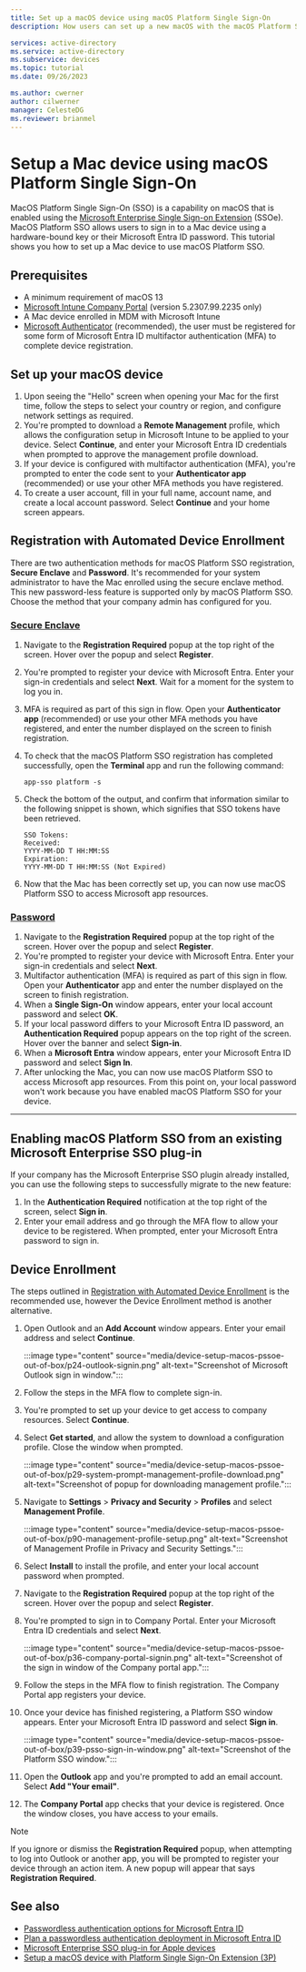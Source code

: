 ```yaml
---
title: Set up a macOS device using macOS Platform Single Sign-On
description: How users can set up a new macOS with the macOS Platform Single Sign-On Extension, and sign in to their device using their Microsoft Entra ID credentials.

services: active-directory
ms.service: active-directory
ms.subservice: devices
ms.topic: tutorial
ms.date: 09/26/2023

ms.author: cwerner
author: cilwerner
manager: CelesteDG
ms.reviewer: brianmel
---
```


# Setup a Mac device using macOS Platform Single Sign-On

MacOS Platform Single Sign-On (SSO) is a capability on macOS that is enabled using the [Microsoft Enterprise Single Sign-on Extension](/azure/active-directory/develop/apple-sso-plugin) (SSOe). MacOS Platform SSO allows users to sign in to a Mac device using a hardware-bound key or their Microsoft Entra ID password. This tutorial shows you how to set up a Mac device to use macOS Platform SSO.

## Prerequisites

- A minimum requirement of macOS 13
- [Microsoft Intune Company Portal](/mem/intune/apps/apps-company-portal-macos) (version 5.2307.99.2235 only)
- A Mac device enrolled in MDM with Microsoft Intune
- [Microsoft Authenticator](https://support.microsoft.com/account-billing/how-to-use-the-microsoft-authenticator-app-9783c865-0308-42fb-a519-8cf666fe0acc) (recommended), the user must be registered for some form of Microsoft Entra ID multifactor authentication (MFA) to complete device registration.

## Set up your macOS device

1. Upon seeing the "Hello" screen when opening your Mac for the first time, follow the steps to select your country or region, and configure network settings as required.
1. You're prompted to download a **Remote Management** profile, which allows the configuration setup in Microsoft Intune to be applied to your device. Select **Continue**, and enter your Microsoft Entra ID credentials when prompted to approve the management profile download.
1. If your device is configured with multifactor authentication (MFA), you're prompted to enter the code sent to your **Authenticator app** (recommended) or use your other MFA methods you have registered.
1. To create a user account, fill in your full name, account name, and create a local account password. Select **Continue** and your home screen appears.

## Registration with Automated Device Enrollment

There are two authentication methods for macOS Platform SSO registration, **Secure Enclave** and **Password**. It's recommended for your system administrator to have the Mac enrolled using the secure enclave method. This new password-less feature is supported only by macOS Platform SSO. Choose the method that your company admin has configured for you.

### [Secure Enclave](#tab/secure-enclave)

1. Navigate to the **Registration Required** popup at the top right of the screen. Hover over the popup and select **Register**.
1. You're prompted to register your device with Microsoft Entra. Enter your sign-in credentials and select **Next**. Wait for a moment for the system to log you in. 
1. MFA is required as part of this sign in flow. Open your **Authenticator app** (recommended) or use your other MFA methods you have registered, and enter the number displayed on the screen to finish registration.
1. To check that the macOS Platform SSO registration has completed successfully, open the **Terminal** app and run the following command:

    ```console
    app-sso platform -s
    ```

1. Check the bottom of the output, and confirm that information similar to the following snippet is shown, which signifies that SSO tokens have been retrieved.

    ```console
    SSO Tokens:
    Received:
    YYYY-MM-DD T HH:MM:SS
    Expiration:
    YYYY-MM-DD T HH:MM:SS (Not Expired)
    ```

1. Now that the Mac has been correctly set up, you can now use macOS Platform SSO to access Microsoft app resources.

### [Password](#tab/password)

1. Navigate to the **Registration Required** popup at the top right of the screen. Hover over the popup and select **Register**.
1. You're prompted to register your device with Microsoft Entra. Enter your sign-in credentials and select **Next**.
1. Multifactor authentication (MFA) is required as part of this sign in flow. Open your **Authenticator** app and enter the number displayed on the screen to finish registration.
1. When a **Single Sign-On** window appears, enter your local account password and select **OK**.
1. If your local password differs to your Microsoft Entra ID password, an **Authentication Required** popup appears on the top right of the screen. Hover over the banner and select **Sign-in**.
1. When a **Microsoft Entra** window appears, enter your Microsoft Entra ID password and select **Sign In**.
1. After unlocking the Mac, you can now use macOS Platform SSO to access Microsoft app resources. From this point on, your local password won't work because you have enabled macOS Platform SSO for your device.

---

## Enabling macOS Platform SSO from an existing Microsoft Enterprise SSO plug-in

If your company has the Microsoft Enterprise SSO plugin already installed, you can use the following steps to successfully migrate to the new feature:

1. In the **Authentication Required** notification at the top right of the screen, select **Sign in**. 
1. Enter your email address and go through the MFA flow to allow your device to be registered. When prompted, enter your Microsoft Entra password to sign in. 

## Device Enrollment

The steps outlined in [Registration with Automated Device Enrollment](#registration-with-automated-device-enrollment) is the recommended use, however the Device Enrollment method is another alternative.

1. Open Outlook and an **Add Account** window appears. Enter your email address and select **Continue**. 

    :::image type="content" source="media/device-setup-macos-pssoe-out-of-box/p24-outlook-signin.png" alt-text="Screenshot of Microsoft Outlook sign in window.":::

1. Follow the steps in the MFA flow to complete sign-in.
1. You're prompted to set up your device to get access to company resources. Select **Continue**.
1. Select **Get started**, and allow the system to download a configuration profile. Close the window when prompted.

    :::image type="content" source="media/device-setup-macos-pssoe-out-of-box/p29-system-prompt-management-profile-download.png" alt-text="Screenshot of popup for downloading management profile.":::

1. Navigate to **Settings** > **Privacy and Security** > **Profiles** and select **Management Profile**. <!--Check this-->

    :::image type="content" source="media/device-setup-macos-pssoe-out-of-box/p90-management-profile-setup.png" alt-text="Screenshot of Management Profile in Privacy and Security Settings.":::

1. Select **Install** to install the profile, and enter your local account password when prompted. 
1. Navigate to the **Registration Required** popup at the top right of the screen. Hover over the popup and select **Register**. 
1. You're prompted to sign in to Company Portal. Enter your Microsoft Entra ID credentials and select **Next**.

    :::image type="content" source="media/device-setup-macos-pssoe-out-of-box/p36-company-portal-signin.png" alt-text="Screenshot of the sign in window of the Company portal app.":::

1. Follow the steps in the MFA flow to finish registration. The Company Portal app registers your device.
1. Once your device has finished registering, a Platform SSO window appears. Enter your Microsoft Entra ID password and select **Sign in**.

    :::image type="content" source="media/device-setup-macos-pssoe-out-of-box/p39-psso-sign-in-window.png" alt-text="Screenshot of the Platform SSO window.":::

1. Open the **Outlook** app and you're prompted to add an email account. Select **Add "Your email"**.
1. The **Company Portal** app checks that your device is registered. Once the window closes, you have access to your emails.

> [!NOTE]
> If you ignore or dismiss the **Registration Required** popup, when attempting to log into Outlook or another app, you will be prompted to register your device through an action item. A new popup will appear that says **Registration Required**. 

## See also

- [Passwordless authentication options for Microsoft Entra ID](../authentication/concept-authentication-passwordless.md)
- [Plan a passwordless authentication deployment in Microsoft Entra ID](../authentication/howto-authentication-passwordless-deployment.md)
- [Microsoft Enterprise SSO plug-in for Apple devices](../develop/apple-sso-plugin.md)
- [Setup a macOS device with Platform Single Sign-On Extension (3P)](./device-setup-macos-pssoe-3p.md)